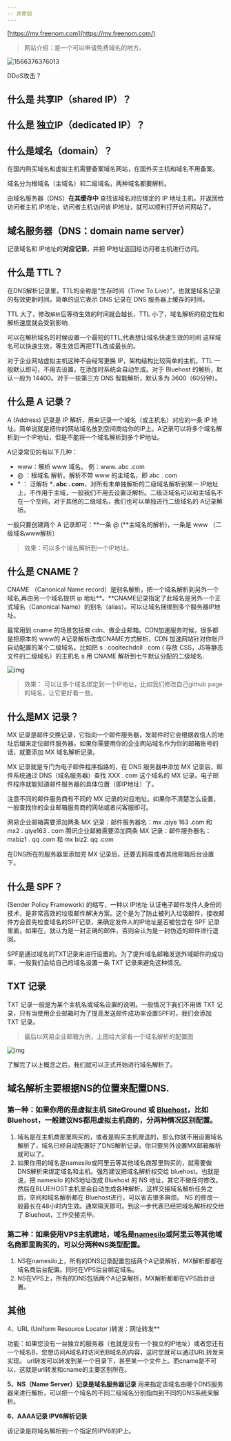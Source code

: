 ```yaml
---
-- 非原创
---
```




[https://my.freenom.com](https://my.freenom.com/)

> 网站介绍：是一个可以申请免费域名的地方。

![1566376376013](域名知识.assets/1566376376013.png)



DDoS攻击？

## 什么是 共享IP（shared IP）？

## 什么是 独立IP（dedicated IP）？

## 什么是域名（domain）？

在国内购买域名和虚拟主机需要备案域名网站，在国外买主机和域名不用备案。

域名分为根域名（主域名）和二级域名，两种域名都要解析。

由域名服务器（DNS）**在其缓存中** 查找该域名对应绑定的 IP 地址主机，并返回给访问者主机 IP地址，访问者主机访问该 IP地址，就可以顺利打开访问网站了。

## 域名服务器（DNS：domain name server）

记录域名和 IP地址的**对应记录**，并把 IP地址返回给访问者主机进行访问。

## 什么是 TTL？

在DNS解析记录里，TTL的全称是“生存时间（Time To Live）”，也就是域名记录的有效更新时间，简单的说它表示 DNS 记录在 DNS 服务器上缓存的时间。

TTL 大了，修改`解析`后等待生效的时间就会越长，TTL 小了，域名解析的稳定性和解析速度就会受到影响.

可以在解析域名的时候设置一个最短的TTL,代表想让域名快速生效的时间 这样域名可以快速生效，等生效后再把TTL改成最长的。

对于企业网站虚拟主机这种不会经常更换 IP，架构结构比较简单的主机，TTL 一般默认即可，不用去设置，在添加时系统会自动生成。对于 Bluehost 的解析，默认一般为 14400。对于一些第三方 DNS 智能解析，默认多为 3600（60分钟）。



## 什么是 A 记录？

A (Address) 记录是 IP 解析，用来记录一个域名（或主机名）对应的一条 IP 地址。简单说就是把你的网站域名放到空间商给你的IP上。A记录可以将多个域名解析到一个IP地址，但是不能将一个域名解析到多个IP地址。

A记录常见的有以下几种：

- www：解析 www 域名。  例：www.  abc  .com
-   @   ：根域名 解析。解析不带 www 的主域名，即 abc . com
-    \*    ： 泛解析  ***.  abc . com**，对所有未单独解析的二级域名解析到某一 IP地址上，不作用于主域，一般我们不用去设置泛解析。二级泛域名可以和主域名不在一个空间，对于其他的二级域名，我们也可以单独进行二级域名的 A记录解析。

一般只要创建两个 A 记录即可：**一条 @ (**主域名的解析)，一条是 www （二级域名www解析）

> 效果：可以多个域名解析到一个IP地址。

## 什么是 CNAME？

CNAME （Canonical Name record）是别名解析，把一个域名解析到另外一个域名,再由另一个域名提供 ip 地址**。**CNAME记录指定了此域名是另外一个正式域名（Canonical Name）的别名（alias）。可以让域名捆绑到多个服务器IP地址。

最常用到 cname 的场景包括做 cdn、做企业邮箱。CDN加速服务时候，很多都是把原本的 www的 A记录解析改成CNAME方式解析，CDN 加速网站针对你账户自动配置的某个二级域名。比如把 s . cooltechdoll . com ( 存放 CSS，JS等静态文件的二级域名）的主机名 s 用 CNAME 解析到七牛默认分配的二级域名.



![img](域名知识.assets/v2-487b6267968899369a1a43b7a121b713_b.png)

> 效果： 可以让多个域名绑定到一个IP地址，比如我们修改自己github page的域名，让它更好看一些。



## 什么是MX 记录？

MX 记录是邮件交换记录，它指向一个邮件服务器，发邮件时它会根据收信人的地址后缀来定位邮件服务器。如果你需要用你的企业网站域名作为你的邮箱账号的话，就要添加 MX 域名解析记录。

MX 记录就是专门为电子邮件程序指路的，在 DNS 服务器中添加 MX 记录后，邮件系统通过 DNS（域名服务器）查找 XXX . com 这个域名的 MX 记录。电子邮件程序就能知道邮件服务器的具体位置（即IP地址）了。

注意不同的邮件服务商有不同的 MX 记录的对应地址。如果你不清楚怎么设置，一般查找你的企业邮箱服务商的网站或者问客服即可。

网易企业邮箱需要添加两条 MX 记录：邮件服务器名：mx .qiye 163 .com 和 mx2 . qiye163 . com
腾讯企业邮箱需要添加两条 MX 记录：邮件服务器名：mxbiz1 . qq .com 和 mx biz2. qq .com

在DNS所在的服务器里添加完 MX 记录后，还要去网易或者其他邮箱后台设置下。

## 什么是 SPF？

(Sender Policy Framework) 的缩写，一种以 IP地址 认证电子邮件发件人身份的技术，是非常高效的垃圾邮件解决方案。这个是为了防止被列入垃圾邮件，接收邮件方会首先检查域名的SPF记录，来确定发件人的IP地址是否被包含在 SPF 记录里面，如果在，就认为是一封正确的邮件，否则会认为是一封伪造的邮件进行退回。

SPF是通过域名的TXT记录来进行设置的。为了提升域名邮箱发送外域邮件的成功率，一般我们会给自己的域名设置一条 TXT 记录来避免这种情况。

## TXT 记录

TXT 记录一般是为某个主机名或域名设置的说明。一般情况下我们不用做 TXT 记录，只有当使用企业邮箱时为了提高发送邮件成功率设置SPF时，我们会添加 TXT 记录。

> 最后以网易企业邮箱为例，上图给大家看一个域名解析的配置图



![img](域名知识.assets/v2-841249ac8f6750f132f584f2b48987f3_b.jpg)



了解完了以上概念之后，我们就可以正式开始进行域名解析了。



## 域名解析主要根据NS的位置来配置DNS.

### 第一种：如果你用的是虚拟主机 SiteGround 或 [Bluehost](https://link.zhihu.com/?target=https%3A//www.cooltechdoll.com/how-to-start-a-wordpress-website-on-bluehost/)，比如 Bluehost，一般建议NS都用虚拟主机商的，分两种情况区别配置。

1. 域名是在主机商那里购买的，或者是购买主机赠送的，那么你就不用设置域名解析了，域名已经自动配置好了DNS解析记录。你只要另外设置MX邮箱解析就可以了。
2. 如果你用的域名是namesilo或阿里云等其他域名商那里购买的，就需要做DNS解析来绑定域名和主机。强烈建议把域名解析权交给 bluehost。也就是说，把 namesilo 的NS地址改成 Bluehost 的 NS 地址，其它不做任何修改。然后在BLUEHOST主机里会自动生成各种解析。这样交接域名解析任务之后，空间和域名解析都在 Bluehost进行，可以省去很多麻烦。 NS 的修改一般最长在48小时内生效。通常隔天即可。到这一步代表已经把域名解析权交给了 Bluehost，工作交接完毕。

### 第二种：如果使用VPS主机建站，域名是[namesilo](https://link.zhihu.com/?target=https%3A//www.cooltechdoll.com/namesilo-coupon/)或阿里云等其他域名商那里购买的，可以分两种NS类型配置。

1. NS在namesilo上，所有的DNS记录配置包括两个A记录解析，MX解析都都在域名商后台配置。同时在VPS后台绑定域名。
2. NS在VPS上，所有的DNS包括两个A记录解析，MX解析都都在VPS后台设置。

## 其他

4、URL (Uniform Resource Locator )转发：网址转发**

功能：如果您没有一台独立的服务器（也就是没有一个独立的IP地址）或者您还有一个域名B，您想访问A域名时访问到B域名的内容，这时您就可以通过URL转发来实现。 
url转发可以转发到某一个目录下，甚至某一个文件上。而cname是不可以，这就是url转发和cname的主要区别所在。

**5、NS（Name Server）记录是域名服务器记录**
用来指定该域名由哪个DNS服务器来进行解析，可以把一个域名的不同二级域名分别指向到不同的DNS系统来解析。

**6、AAAA记录 IPV6解析记录**

该记录是将域名解析到一个指定的IPV6的IP上。